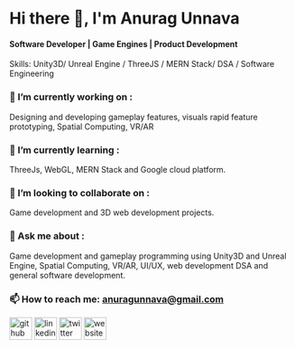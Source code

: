 # Hi there 👋, I'm Anurag Unnava
#### Software Developer | Game Engines | Product Development

Skills: Unity3D/ Unreal Engine / ThreeJS / MERN Stack/ DSA / Software Engineering

### 🔭 I’m currently working on :
Designing and developing gameplay features, visuals rapid feature prototyping, Spatial Computing, VR/AR
### 🌱 I’m currently learning :
ThreeJs, WebGL, MERN Stack and Google cloud platform. 
### 👯 I’m looking to collaborate on :
Game development and 3D web development projects. 
### 💬 Ask me about :  
Game development and gameplay programming using Unity3D and Unreal Engine, Spatial Computing, VR/AR, UI/UX, web development DSA and general software development. 
### 📫 How to reach me: anuragunnava@gmail.com 


[<img src='https://cdn.jsdelivr.net/npm/simple-icons@3.0.1/icons/github.svg' alt='github' height='40'>](https://github.com/aunnava)  [<img src='https://cdn.jsdelivr.net/npm/simple-icons@3.0.1/icons/linkedin.svg' alt='linkedin' height='40'>](https://www.linkedin.com/in/https://www.linkedin.com/in/anuragunnava//)  [<img src='https://cdn.jsdelivr.net/npm/simple-icons@3.0.1/icons/twitter.svg' alt='twitter' height='40'>](https://twitter.com/https://twitter.com/anuragunnava)  [<img src='https://cdn.jsdelivr.net/npm/simple-icons@3.0.1/icons/icloud.svg' alt='website' height='40'>](https://anuragunnava.wixsite.com/thexranurag)  


  
